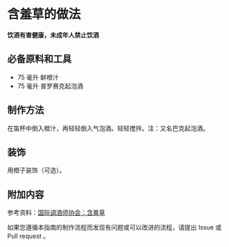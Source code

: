 
# 含羞草的做法

**饮酒有害健康，未成年人禁止饮酒**

## 必备原料和工具

- 75 毫升 鲜橙汁 
- 75 毫升 普罗赛克起泡酒


## 制作方法

在笛杯中倒入橙汁，再轻轻倒入气泡酒。轻轻搅拌。注：又名巴克起泡酒。

## 装饰

用橙子装饰（可选）。

## 附加内容

参考资料：[国际调酒师协会：含羞草](https://iba-world.com/mimosa/)

如果您遵循本指南的制作流程而发现有问题或可以改进的流程，请提出 Issue 或 Pull request 。
